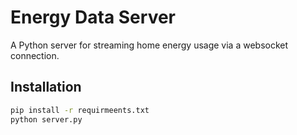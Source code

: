 Energy Data Server
==================

A Python server for streaming home energy usage via a websocket
connection.

Installation
------------

```bash
pip install -r requirmeents.txt
python server.py
```
